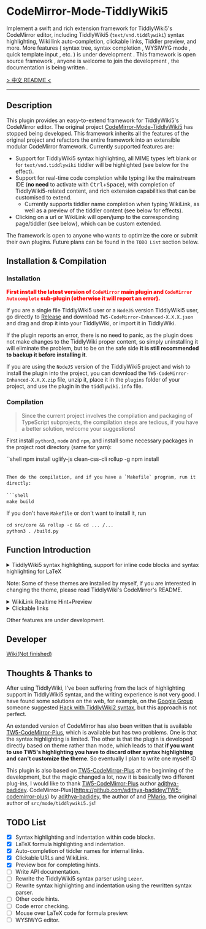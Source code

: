 # CodeMirror-Mode-TiddlyWiki5

Implement a swift and rich extension framework for TiddlyWiki5's CodeMirror editor, including TiddlyWiki5 (`text/vnd.tiddlywiki`) syntax highlighting, Wiki link auto-completion, clickable links, Tiddler preview, and more. More features ( syntax tree, syntax completion , WYSIWYG mode , quick template input , etc. ) is under development . This framework is open source framework , anyone is welcome to join the development , the documentation is being written .

[> 中文 README <](https://github.com/Gk0Wk/TW5-CodeMirror-Enhanced/blob/main/README.md)

---

## Description

This plugin provides an easy-to-extend framework for TiddlyWiki5's CodeMirror editor. The original project [CodeMirror-Mode-TiddlyWiki5](https://github.com/Gk0Wk/CodeMirror-Mode-TiddlyWiki5) has stopped being developed. This framework inherits all the features of the original project and refactors the entire framework into an extensible modular CodeMirror framework. Currently supported features are:

- Support for TiddlyWiki5 syntax highlighting, all MIME types left blank or for `text/vnd.tiddlywiki` tiddler will be highlighted (see below for the effect).
- Support for real-time code completion while typing like the mainstream IDE (**no need** to activate with <kbd>Ctrl</kbd>+<kbd>Space</kbd>), with completion of TiddlyWiki5-related content, and rich extension capabilities that can be customised to extend.
  - Currently supports tiddler name completion when typing WikiLink, as well as a preview of the tiddler content (see below for effects).
- Clicking on a url or WikiLink will open/jump to the corresponding page/tiddler (see below), which can be custom extended.

The framework is open to anyone who wants to optimize the core or submit their own plugins. Future plans can be found in the `TODO List` section below.

## Installation & Compilation

### Installation

<span style="color: red; font-weight: 900;">First install the latest version of `CodeMirror` main plugin and `CodeMirror Autocomplete` sub-plugin (otherwise it will report an error).</span>

If you are a single file TiddlyWiki5 user or a `NodeJS` version TiddlyWiki5 user, go directly to [Release](https://github.com/Gk0Wk/CodeMirror-Mode-TiddlyWiki5/releases) and download `TW5-CodeMirror-Enhanced-X.X.X.json` and drag and drop it into your TiddlyWiki, or import it in TiddlyWiki.

If the plugin reports an error, there is no need to panic, as the plugin does not make changes to the TiddlyWiki proper content, so simply uninstalling it will eliminate the problem, but to be on the safe side **it is still recommended to backup it before installing it**.

If you are using the `NodeJS` version of the TiddlyWiki5 project and wish to install the plugin into the project, you can download the `TW5-CodeMirror-Enhanced-X.X.X.zip` file, unzip it, place it in the `plugins` folder of your project, and use the plugin in the `tiddlywiki.info` file.

### Compilation

> Since the current project involves the compilation and packaging of TypeScript subprojects, the compilation steps are tedious, if you have a better solution, welcome your suggestions!

First install `python3`, `node` and `npm`, and install some necessary packages in the project root directory (same for yarn):

``shell
npm install uglify-js clean-css-cli rollup -g
npm install

````

Then do the compilation, and if you have a `Makefile` program, run it directly:

```shell
make build
````

If you don't have `Makefile` or don't want to install it, run

```shell
cd src/core && rollup -c && cd ... /...
python3 . /build.py
```

## Function Introduction

<details>
<summary>TiddlyWiki5 syntax highlighting, support for inline code blocks and syntax highlighting for LaTeX</summary>

Default:
![default](media/mode-default.jpg)

Ayu-Dark:
![ayu-dark](media/mode-ayu-dark.jpg)

TiddlyWiki:
![tiddlywiki](media/mode-tiddlywiki.jpg)

</details>

Note: Some of these themes are installed by myself, if you are interested in changing the theme, please read TiddlyWiki's CodeMirror's README.

<details>
<summary>WikiLink Realtime Hint+Preview</summary>

![wikilink-hint](media/wikilink-hint.gif)

With hint-preview opened：

![hint-preview](media/hint-preview.jpg)

</details>

<details>
<summary>Clickable links</summary>

![wikilink-hint](media/clickable-link.gif)

- For macOS users，<kbd>cmd</kbd> + <kbd>LeftClick</kbd> to open tiddler or external url.
- For other users，<kbd>ctrl</kbd> + <kbd>LeftClick</kbd> to open tiddler or external url.

</details>

Other features are under development.

## Developer

[Wiki(Not finished)](https://github.com/Gk0Wk/TW5-CodeMirror-Enhanced/wiki)

## Thoughts & Thanks to

After using TiddlyWiki, I've been suffering from the lack of highlighting support in TiddlyWiki5 syntax, and the writing experience is not very good. I have found some solutions on the web, for example, on the [Google Group](https://groups.google.com/g/tiddlywiki/c/c3y-PycRP4M) someone suggested [Hack with TiddlyWiki2 syntax](https://www.gitmemory.com/issue/Jermolene/TiddlyWiki5/3685/770313436), but this approach is not perfect.

An extended version of CodeMirror has also been written that is available [TW5-CodeMirror-Plus](https://github.com/adithya-badidey/TW5-codemirror-plus), which is available but has two problems. One is that the syntax highlighting is limited. The other is that the plugin is developed directly based on theme rather than mode, which leads to that **if you want to use TW5's highlighting you have to discard other syntax highlighting and can't customize the theme**. So eventually I plan to write one myself :D

This plugin is also based on [TW5-CodeMirror-Plus](https://github.com/adithya-badidey/TW5-codemirror-plus) at the beginning of the development, but the magic changed a lot, now it is basically two different plug-ins, I would like to thank [TW5-CodeMirror-Plus](https://github.com/adithya-badidey/TW5-codemirror-plus) author [adithya-badidey](https://github.com/adithya-badidey/TW5-codemirror-plus). CodeMirror-Plus](https://github.com/adithya-badidey/TW5-codemirror-plus) by [adithya-badidey](https://github.com/adithya-badidey), the author of and [PMario](https://github.com/pmario), the original author of `src/mode/tiddlywiki5.js`!

## TODO List

- [x] Syntax highlighting and indentation within code blocks.
- [x] LaTeX formula highlighting and indentation.
- [x] Auto-completion of tiddler names for internal links.
- [x] Clickable URLs and WikiLink.
- [x] Preview box for completing hints.
- [ ] Write API documentation.
- [ ] Rewrite the TiddlyWiki5 syntax parser using `Lezer`.
- [ ] Rewrite syntax highlighting and indentation using the rewritten syntax parser.
- [ ] Other code hints.
- [ ] Code error checking.
- [ ] Mouse over LaTeX code for formula preview.
- [ ] WYSIWYG editor.
